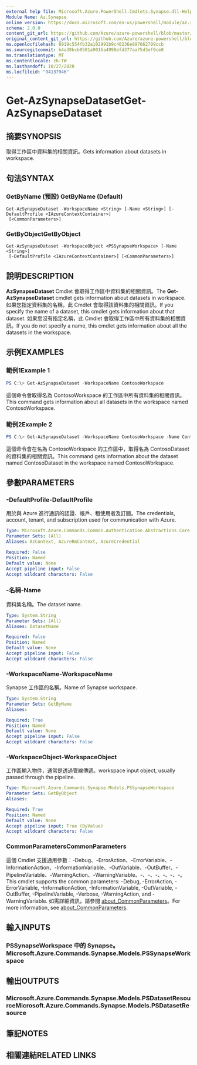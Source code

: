 ```yaml
---
external help file: Microsoft.Azure.PowerShell.Cmdlets.Synapse.dll-Help.xml
Module Name: Az.Synapse
online version: https://docs.microsoft.com/en-us/powershell/module/az.synapse/get-azsynapsedataset
schema: 2.0.0
content_git_url: https://github.com/Azure/azure-powershell/blob/master/src/Synapse/Synapse/help/Get-AzSynapseDataset.md
original_content_git_url: https://github.com/Azure/azure-powershell/blob/master/src/Synapse/Synapse/help/Get-AzSynapseDataset.md
ms.openlocfilehash: 8919c554fb32a102991b9c40236e897662709ccb
ms.sourcegitcommit: b4a38bcb0501a9016a4998efd377aa75d3ef9ce8
ms.translationtype: MT
ms.contentlocale: zh-TW
ms.lasthandoff: 10/27/2020
ms.locfileid: "94137946"
---
```

# <span data-ttu-id="5c61b-101">Get-AzSynapseDataset</span><span class="sxs-lookup"><span data-stu-id="5c61b-101">Get-AzSynapseDataset</span></span>

## <span data-ttu-id="5c61b-102">摘要</span><span class="sxs-lookup"><span data-stu-id="5c61b-102">SYNOPSIS</span></span>
<span data-ttu-id="5c61b-103">取得工作區中資料集的相關資訊。</span><span class="sxs-lookup"><span data-stu-id="5c61b-103">Gets information about datasets in workspace.</span></span>

## <span data-ttu-id="5c61b-104">句法</span><span class="sxs-lookup"><span data-stu-id="5c61b-104">SYNTAX</span></span>

### <span data-ttu-id="5c61b-105">GetByName (預設) </span><span class="sxs-lookup"><span data-stu-id="5c61b-105">GetByName (Default)</span></span>
```
Get-AzSynapseDataset -WorkspaceName <String> [-Name <String>] [-DefaultProfile <IAzureContextContainer>]
 [<CommonParameters>]
```

### <span data-ttu-id="5c61b-106">GetByObject</span><span class="sxs-lookup"><span data-stu-id="5c61b-106">GetByObject</span></span>
```
Get-AzSynapseDataset -WorkspaceObject <PSSynapseWorkspace> [-Name <String>]
 [-DefaultProfile <IAzureContextContainer>] [<CommonParameters>]
```

## <span data-ttu-id="5c61b-107">說明</span><span class="sxs-lookup"><span data-stu-id="5c61b-107">DESCRIPTION</span></span>
<span data-ttu-id="5c61b-108">**AzSynapseDataset** Cmdlet 會取得工作區中資料集的相關資訊。</span><span class="sxs-lookup"><span data-stu-id="5c61b-108">The **Get-AzSynapseDataset** cmdlet gets information about datasets in workspace.</span></span>
<span data-ttu-id="5c61b-109">如果您指定資料集的名稱，此 Cmdlet 會取得該資料集的相關資訊。</span><span class="sxs-lookup"><span data-stu-id="5c61b-109">If you specify the name of a dataset, this cmdlet gets information about that dataset.</span></span>
<span data-ttu-id="5c61b-110">如果您沒有指定名稱，此 Cmdlet 會取得工作區中所有資料集的相關資訊。</span><span class="sxs-lookup"><span data-stu-id="5c61b-110">If you do not specify a name, this cmdlet gets information about all the datasets in the workspace.</span></span>

## <span data-ttu-id="5c61b-111">示例</span><span class="sxs-lookup"><span data-stu-id="5c61b-111">EXAMPLES</span></span>

### <span data-ttu-id="5c61b-112">範例1</span><span class="sxs-lookup"><span data-stu-id="5c61b-112">Example 1</span></span>
```powershell
PS C:\> Get-AzSynapseDataset -WorkspaceName ContosoWorkspace
```

<span data-ttu-id="5c61b-113">這個命令會取得名為 ContosoWorkspace 的工作區中所有資料集的相關資訊。</span><span class="sxs-lookup"><span data-stu-id="5c61b-113">This command gets information about all datasets in the workspace named ContosoWorkspace.</span></span>

### <span data-ttu-id="5c61b-114">範例2</span><span class="sxs-lookup"><span data-stu-id="5c61b-114">Example 2</span></span>
```powershell
PS C:\> Get-AzSynapseDataset -WorkspaceName ContosoWorkspace -Name ContosoDataset
```

<span data-ttu-id="5c61b-115">這個命令會在名為 ContosoWorkspace 的工作區中，取得名為 ContosoDataset 的資料集的相關資訊。</span><span class="sxs-lookup"><span data-stu-id="5c61b-115">This command gets information about the dataset named ContosoDataset in the workspace named ContosoWorkspace.</span></span>

## <span data-ttu-id="5c61b-116">參數</span><span class="sxs-lookup"><span data-stu-id="5c61b-116">PARAMETERS</span></span>

### <span data-ttu-id="5c61b-117">-DefaultProfile</span><span class="sxs-lookup"><span data-stu-id="5c61b-117">-DefaultProfile</span></span>
<span data-ttu-id="5c61b-118">用於與 Azure 進行通訊的認證、帳戶、租使用者及訂閱。</span><span class="sxs-lookup"><span data-stu-id="5c61b-118">The credentials, account, tenant, and subscription used for communication with Azure.</span></span>

```yaml
Type: Microsoft.Azure.Commands.Common.Authentication.Abstractions.Core.IAzureContextContainer
Parameter Sets: (All)
Aliases: AzContext, AzureRmContext, AzureCredential

Required: False
Position: Named
Default value: None
Accept pipeline input: False
Accept wildcard characters: False
```

### <span data-ttu-id="5c61b-119">-名稱</span><span class="sxs-lookup"><span data-stu-id="5c61b-119">-Name</span></span>
<span data-ttu-id="5c61b-120">資料集名稱。</span><span class="sxs-lookup"><span data-stu-id="5c61b-120">The dataset name.</span></span>

```yaml
Type: System.String
Parameter Sets: (All)
Aliases: DatasetName

Required: False
Position: Named
Default value: None
Accept pipeline input: False
Accept wildcard characters: False
```

### <span data-ttu-id="5c61b-121">-WorkspaceName</span><span class="sxs-lookup"><span data-stu-id="5c61b-121">-WorkspaceName</span></span>
<span data-ttu-id="5c61b-122">Synapse 工作區的名稱。</span><span class="sxs-lookup"><span data-stu-id="5c61b-122">Name of Synapse workspace.</span></span>

```yaml
Type: System.String
Parameter Sets: GetByName
Aliases:

Required: True
Position: Named
Default value: None
Accept pipeline input: False
Accept wildcard characters: False
```

### <span data-ttu-id="5c61b-123">-WorkspaceObject</span><span class="sxs-lookup"><span data-stu-id="5c61b-123">-WorkspaceObject</span></span>
<span data-ttu-id="5c61b-124">工作區輸入物件，通常是透過管線傳遞。</span><span class="sxs-lookup"><span data-stu-id="5c61b-124">workspace input object, usually passed through the pipeline.</span></span>

```yaml
Type: Microsoft.Azure.Commands.Synapse.Models.PSSynapseWorkspace
Parameter Sets: GetByObject
Aliases:

Required: True
Position: Named
Default value: None
Accept pipeline input: True (ByValue)
Accept wildcard characters: False
```

### <span data-ttu-id="5c61b-125">CommonParameters</span><span class="sxs-lookup"><span data-stu-id="5c61b-125">CommonParameters</span></span>
<span data-ttu-id="5c61b-126">這個 Cmdlet 支援通用參數：-Debug、-ErrorAction、-ErrorVariable、-InformationAction、-InformationVariable、-OutVariable、-OutBuffer、-PipelineVariable、-WarningAction、-WarningVariable、-、-、-、-、-、-。</span><span class="sxs-lookup"><span data-stu-id="5c61b-126">This cmdlet supports the common parameters: -Debug, -ErrorAction, -ErrorVariable, -InformationAction, -InformationVariable, -OutVariable, -OutBuffer, -PipelineVariable, -Verbose, -WarningAction, and -WarningVariable.</span></span> <span data-ttu-id="5c61b-127">如需詳細資訊，請參閱 [about_CommonParameters](http://go.microsoft.com/fwlink/?LinkID=113216)。</span><span class="sxs-lookup"><span data-stu-id="5c61b-127">For more information, see [about_CommonParameters](http://go.microsoft.com/fwlink/?LinkID=113216).</span></span>

## <span data-ttu-id="5c61b-128">輸入</span><span class="sxs-lookup"><span data-stu-id="5c61b-128">INPUTS</span></span>

### <span data-ttu-id="5c61b-129">PSSynapseWorkspace 中的 Synapse。</span><span class="sxs-lookup"><span data-stu-id="5c61b-129">Microsoft.Azure.Commands.Synapse.Models.PSSynapseWorkspace</span></span>

## <span data-ttu-id="5c61b-130">輸出</span><span class="sxs-lookup"><span data-stu-id="5c61b-130">OUTPUTS</span></span>

### <span data-ttu-id="5c61b-131">Microsoft.Azure.Commands.Synapse.Models.PSDatasetResource</span><span class="sxs-lookup"><span data-stu-id="5c61b-131">Microsoft.Azure.Commands.Synapse.Models.PSDatasetResource</span></span>

## <span data-ttu-id="5c61b-132">筆記</span><span class="sxs-lookup"><span data-stu-id="5c61b-132">NOTES</span></span>

## <span data-ttu-id="5c61b-133">相關連結</span><span class="sxs-lookup"><span data-stu-id="5c61b-133">RELATED LINKS</span></span>
